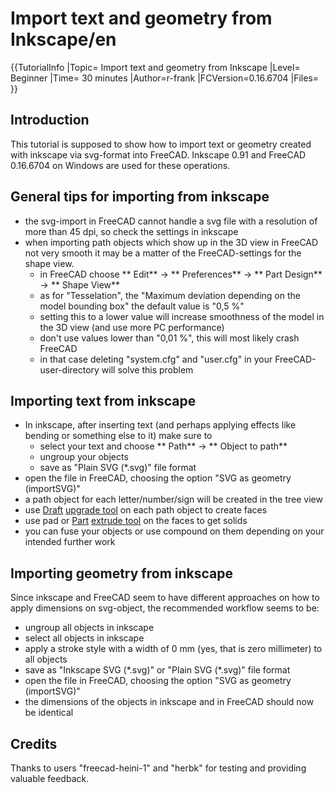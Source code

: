 # Import text and geometry from Inkscape/en

 {{TutorialInfo
|Topic= Import text and geometry from Inkscape
|Level= Beginner
|Time= 30 minutes
|Author=r-frank
|FCVersion=0.16.6704
|Files=
}}

## Introduction

This tutorial is supposed to show how to import text or geometry created with inkscape via svg-format into FreeCAD.
Inkscape 0.91 and FreeCAD 0.16.6704 on Windows are used for these operations.

## General tips for importing from inkscape 

-   the svg-import in FreeCAD cannot handle a svg file with a resolution of more than 45 dpi, so check the settings in inkscape
-   when importing path objects which show up in the 3D view in FreeCAD not very smooth it may be a matter of the FreeCAD-settings for the shape view.
    -   in FreeCAD choose ** Edit** → ** Preferences** → ** Part Design** → ** Shape View**
    -   as for \"Tesselation\", the \"Maximum deviation depending on the model bounding box\" the default value is \"0,5 %\"
    -   setting this to a lower value will increase smoothness of the model in the 3D view (and use more PC performance)
    -   don\'t use values lower than \"0,01 %\", this will most likely crash FreeCAD
    -   in that case deleting \"system.cfg\" and \"user.cfg\" in your FreeCAD-user-directory will solve this problem

## Importing text from inkscape 

-   In inkscape, after inserting text (and perhaps applying effects like bending or something else to it) make sure to
    -   select your text and choose ** Path** → ** Object to path**
    -   ungroup your objects
    -   save as \"Plain SVG (\*.svg)\" file format
-   open the file in FreeCAD, choosing the option \"SVG as geometry (importSVG)\"
-   a path object for each letter/number/sign will be created in the tree view
-   use [Draft](Draft_Workbench.md) [upgrade tool](Draft_Upgrade.md) on each path object to create faces
-   use pad or [Part](Part_Workbench.md) [extrude tool](Part_Extrude.md) on the faces to get solids
-   you can fuse your objects or use compound on them depending on your intended further work

## Importing geometry from inkscape 

Since inkscape and FreeCAD seem to have different approaches on how to apply dimensions on svg-object, the recommended workflow seems to be:

-   ungroup all objects in inkscape
-   select all objects in inkscape
-   apply a stroke style with a width of 0 mm (yes, that is zero millimeter) to all objects
-   save as \"Inkscape SVG (\*.svg)\" or \"Plain SVG (\*.svg)\" file format
-   open the file in FreeCAD, choosing the option \"SVG as geometry (importSVG)\"
-   the dimensions of the objects in inkscape and in FreeCAD should now be identical

## Credits

Thanks to users \"freecad-heini-1\" and \"herbk\" for testing and providing valuable feedback.




